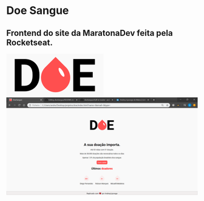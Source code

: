 # Doe Sangue
## Frontend do site da MaratonaDev feita pela Rocketseat.

![doe sangue](https://github.com/andreyliporage/doeSangue/blob/master/public/logo.png)
![frontend da página](https://github.com/andreyliporage/doeSangue/blob/master/DoeSangue%20-%20Google%20Chrome%2005_03_2020%2022_42_15.png)
